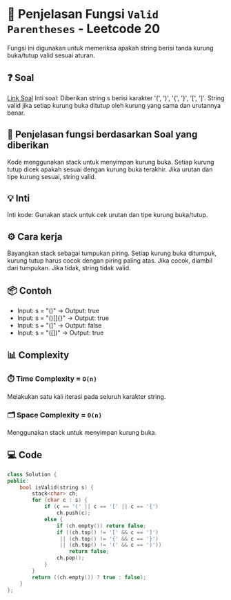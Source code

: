 # 📝 Penjelasan Fungsi `Valid Parentheses` - Leetcode 20

Fungsi ini digunakan untuk memeriksa apakah string berisi tanda kurung buka/tutup valid sesuai aturan.

## ❓ Soal

[Link Soal](https://leetcode.com/problems/valid-parentheses/description/)
Inti soal: Diberikan string s berisi karakter '(', ')', '{', '}', '[', ']'. String valid jika setiap kurung buka ditutup oleh kurung yang sama dan urutannya benar.

## 🔗 Penjelasan fungsi berdasarkan Soal yang diberikan

Kode menggunakan stack untuk menyimpan kurung buka. Setiap kurung tutup dicek apakah sesuai dengan kurung buka terakhir. Jika urutan dan tipe kurung sesuai, string valid.

## 💡 Inti

Inti kode: Gunakan stack untuk cek urutan dan tipe kurung buka/tutup.

## ⚙️ Cara kerja

Bayangkan stack sebagai tumpukan piring. Setiap kurung buka ditumpuk, kurung tutup harus cocok dengan piring paling atas. Jika cocok, diambil dari tumpukan. Jika tidak, string tidak valid.

## 📦 Contoh

- Input: s = "()" → Output: true
- Input: s = "()[]{}" → Output: true
- Input: s = "(]" → Output: false
- Input: s = "([])" → Output: true

## 📊 Complexity

### ⏱️ Time Complexity = `O(n)`

Melakukan satu kali iterasi pada seluruh karakter string.

### 🗂️ Space Complexity = `O(n)`

Menggunakan stack untuk menyimpan kurung buka.

## 💻 Code

```cpp []
class Solution {
public:
    bool isValid(string s) {
        stack<char> ch;
        for (char c : s) {
            if (c == '(' || c == '[' || c == '{')
                ch.push(c);
            else {
                if (ch.empty()) return false;
                if ((ch.top() != '[' && c == ']')
                 || (ch.top() != '{' && c == '}')
                 || (ch.top() != '(' && c == ')'))
                    return false;
                ch.pop();
            }
        }
        return ((ch.empty()) ? true : false);
    }
};
```

